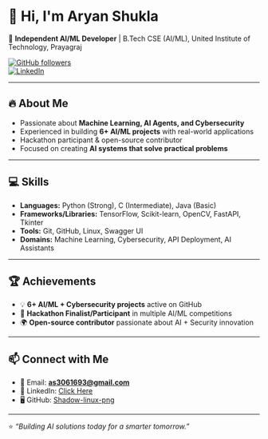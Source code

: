 # 👋 Hi, I'm Aryan Shukla  

🚀 **Independent AI/ML Developer** | B.Tech CSE (AI/ML), United Institute of Technology, Prayagraj  

[![GitHub followers](https://img.shields.io/github/followers/Shadow-linux-png?label=Follow&style=social)](https://github.com/Shadow-linux-png)  
[![LinkedIn](https://img.shields.io/badge/LinkedIn-Profile-blue)](#)  

---

## 🔥 About Me  
- Passionate about **Machine Learning, AI Agents, and Cybersecurity**  
- Experienced in building **6+ AI/ML projects** with real-world applications  
- Hackathon participant & open-source contributor  
- Focused on creating **AI systems that solve practical problems**  

---

## 💻 Skills  

- **Languages:** Python (Strong), C (Intermediate), Java (Basic)  
- **Frameworks/Libraries:** TensorFlow, Scikit-learn, OpenCV, FastAPI, Tkinter  
- **Tools:** Git, GitHub, Linux, Swagger UI  
- **Domains:** Machine Learning, Cybersecurity, API Deployment, AI Assistants  
---

## 🏆 Achievements  

- 💡 **6+ AI/ML + Cybersecurity projects** active on GitHub  
- 🏅 **Hackathon Finalist/Participant** in multiple AI/ML competitions  
- 🌍 **Open-source contributor** passionate about AI + Security innovation  

---

## 📫 Connect with Me  

- 📧 Email: **as3061693@gmail.com**  
- 💼 LinkedIn: [Click Here](#)  
- 🖥 GitHub: [Shadow-linux-png](https://github.com/Shadow-linux-png)  

---
⭐️ *“Building AI solutions today for a smarter tomorrow.”*  
